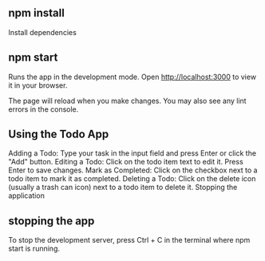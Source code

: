 ## npm install

Install dependencies

## npm start
Runs the app in the development mode.
Open [http://localhost:3000](http://localhost:3000) to view it in your browser.

The page will reload when you make changes.
You may also see any lint errors in the console.

## Using the Todo App

Adding a Todo: Type your task in the input field and press Enter or click the "Add" button.
Editing a Todo: Click on the todo item text to edit it. Press Enter to save changes.
Mark as Completed: Click on the checkbox next to a todo item to mark it as completed.
Deleting a Todo: Click on the delete icon (usually a trash can icon) next to a todo item to delete it.
Stopping the application
## stopping the app
To stop the development server, press Ctrl + C in the terminal where npm start is running.

